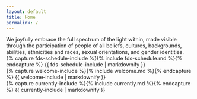 ```yaml
---
layout: default
title: Home
permalink: /
---
```

<div class="container d-flex justify-content-center">
  <div class="row justify-content-center">
    <div class="col-lg-3 col-md">
      <div class="row">
        <div id="diversity">
          <div>
            We joyfully embrace the full spectrum of the light within, made visible through the participation of people of all beliefs, cultures, backgrounds, abilities, ethnicities and races, sexual orientations, and gender identities.
          </div>
        </div>
      </div>
      {% capture fds-schedule-include %}{% include fds-schedule.md %}{% endcapture %}
      {{ fds-schedule-include | markdownify }}
    </div>
    <div class="col-lg-3 col-md">
      {% capture welcome-include %}{% include welcome.md %}{% endcapture %}
      {{ welcome-include | markdownify }}
    </div>
    <div class="col-lg-6">
      {% capture currently-include %}{% include currently.md %}{% endcapture %}
      {{ currently-include | markdownify }}
    </div>
  </div>
</div>